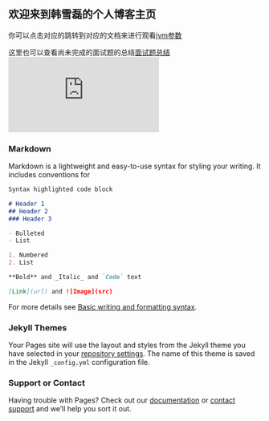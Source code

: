 ## 欢迎来到韩雪磊的个人博客主页

你可以点击对应的跳转到对应的文档来进行观看[jvm参数](https://github.com/hanxuelei2020/hanxuelei2020.github.io/blob/main/%E9%9D%A2%E8%AF%95%E9%A2%98%E7%9A%84%E6%80%BB%E7%BB%93)

这里也可以查看尚未完成的面试题的总结[面试题总结](https://github.com/hanxuelei2020/hanxuelei2020.github.io/blob/main/%E9%9D%A2%E8%AF%95%E9%A2%98%E7%9A%84%E6%80%BB%E7%BB%93)
![image-20220312155614019](https://pic.netbian.com/downpic.php?id=29158&classid=66)

### Markdown

Markdown is a lightweight and easy-to-use syntax for styling your writing. It includes conventions for

```markdown
Syntax highlighted code block

# Header 1
## Header 2
### Header 3

- Bulleted
- List

1. Numbered
2. List

**Bold** and _Italic_ and `Code` text

[Link](url) and ![Image](src)
```

For more details see [Basic writing and formatting syntax](https://docs.github.com/en/github/writing-on-github/getting-started-with-writing-and-formatting-on-github/basic-writing-and-formatting-syntax).

### Jekyll Themes

Your Pages site will use the layout and styles from the Jekyll theme you have selected in your [repository settings](https://github.com/hanxuelei2020/hanxuelei2020.github.io/settings/pages). The name of this theme is saved in the Jekyll `_config.yml` configuration file.

### Support or Contact

Having trouble with Pages? Check out our [documentation](https://docs.github.com/categories/github-pages-basics/) or [contact support](https://support.github.com/contact) and we’ll help you sort it out.
